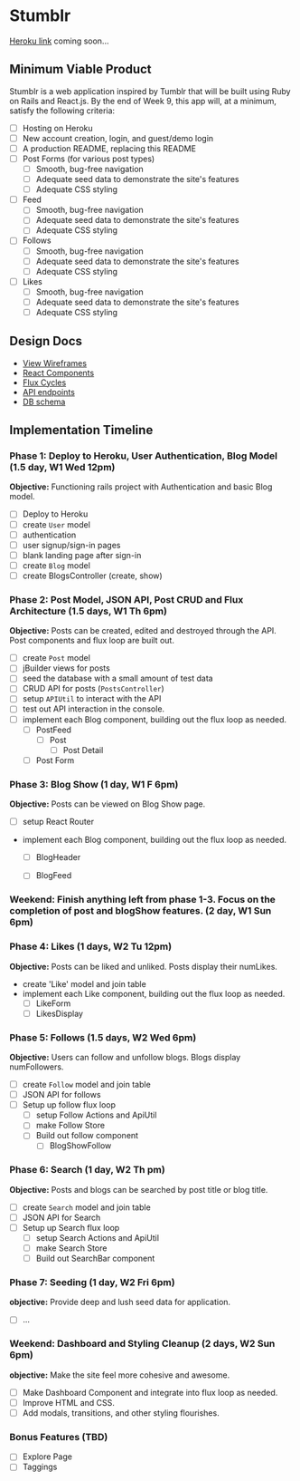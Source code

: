 # Stumblr

[Heroku link][heroku] coming soon...

[heroku]: http://www.herokuapp.com

## Minimum Viable Product

Stumblr is a web application inspired by Tumblr that will be built using Ruby on Rails and React.js.  By the end of Week 9, this app will, at a minimum, satisfy the following criteria:

- [ ] Hosting on Heroku
- [ ] New account creation, login, and guest/demo login
- [ ] A production README, replacing this README
- [ ] Post Forms (for various post types)
  - [ ] Smooth, bug-free navigation
  - [ ] Adequate seed data to demonstrate the site's features
  - [ ] Adequate CSS styling
- [ ] Feed
  - [ ] Smooth, bug-free navigation
  - [ ] Adequate seed data to demonstrate the site's features
  - [ ] Adequate CSS styling
- [ ] Follows
  - [ ] Smooth, bug-free navigation
  - [ ] Adequate seed data to demonstrate the site's features
  - [ ] Adequate CSS styling
- [ ] Likes
  - [ ] Smooth, bug-free navigation
  - [ ] Adequate seed data to demonstrate the site's features
  - [ ] Adequate CSS styling

## Design Docs
* [View Wireframes][views]
* [React Components][components]
* [Flux Cycles][flux-cycles]
* [API endpoints][api-endpoints]
* [DB schema][schema]

[views]: docs/views.md
[components]: docs/components.md
[flux-cycles]: docs/flux-cycles.md
[api-endpoints]: docs/api-endpoints.md
[schema]: docs/schema.md

## Implementation Timeline

### Phase 1: Deploy to Heroku, User Authentication, Blog Model (1.5 day, W1 Wed 12pm)

**Objective:** Functioning rails project with Authentication and basic Blog model.

- [ ] Deploy to Heroku
- [ ] create `User` model
- [ ] authentication
- [ ] user signup/sign-in pages
- [ ] blank landing page after sign-in
- [ ] create `Blog` model
- [ ] create BlogsController (create, show)

### Phase 2: Post Model, JSON API, Post CRUD and Flux Architecture (1.5 days, W1 Th 6pm)

**Objective:** Posts can be created, edited and destroyed through
the API. Post components and flux loop are built out.

- [ ] create `Post` model
- [ ] jBuilder views for posts
- [ ] seed the database with a small amount of test data
- [ ] CRUD API for posts (`PostsController`)
- [ ] setup `APIUtil` to interact with the API
- [ ] test out API interaction in the console.
- [ ] implement each Blog component, building out the flux loop as needed.
  - [ ] PostFeed
    - [ ] Post
      - [ ] Post Detail
  - [ ] Post Form

### Phase 3: Blog Show (1 day, W1 F 6pm)

**Objective:** Posts can be viewed on Blog Show page.

- [ ] setup React Router
- implement each Blog component, building out the flux loop as needed.
  - [ ] BlogHeader
  - [ ] BlogFeed


### Weekend: Finish anything left from phase 1-3. Focus on the completion of post and blogShow features. (2 day, W1 Sun 6pm)

### Phase 4: Likes (1 days, W2 Tu 12pm)

**Objective:** Posts can be liked and unliked. Posts display their numLikes.

- create 'Like' model and join table
- implement each Like component, building out the flux loop as needed.
  - [ ] LikeForm
  - [ ] LikesDisplay

### Phase 5: Follows (1.5 days, W2 Wed 6pm)

**Objective:** Users can follow and unfollow blogs. Blogs display numFollowers.

- [ ] create `Follow` model and join table
- [ ] JSON API for follows
- [ ] Setup up follow flux loop
  - [ ] setup Follow Actions and ApiUtil
  - [ ] make Follow Store
  - [ ] Build out follow component
    - [ ] BlogShowFollow

### Phase 6: Search (1 day, W2 Th pm)

**Objective:** Posts and blogs can be searched by post title or blog title.

- [ ] create `Search` model and join table
- [ ] JSON API for Search
- [ ] Setup up Search flux loop
  - [ ] setup Search Actions and ApiUtil
  - [ ] make Search Store
  - [ ] Build out SearchBar component

### Phase 7: Seeding (1 day, W2 Fri 6pm)

**objective:** Provide deep and lush seed data for application.

- [ ] ...

### Weekend: Dashboard and Styling Cleanup (2 days, W2 Sun 6pm)

**objective:** Make the site feel more cohesive and awesome.

- [ ] Make Dashboard Component and integrate into flux loop as needed.
- [ ] Improve HTML and CSS.
- [ ] Add modals, transitions, and other styling flourishes.

### Bonus Features (TBD)
- [ ] Explore Page
- [ ] Taggings

[phase-one]: docs/phases/phase1.md
[phase-two]: docs/phases/phase2.md
[phase-three]: docs/phases/phase3.md
[phase-four]: docs/phases/phase4.md
[phase-five]: docs/phases/phase5.md
